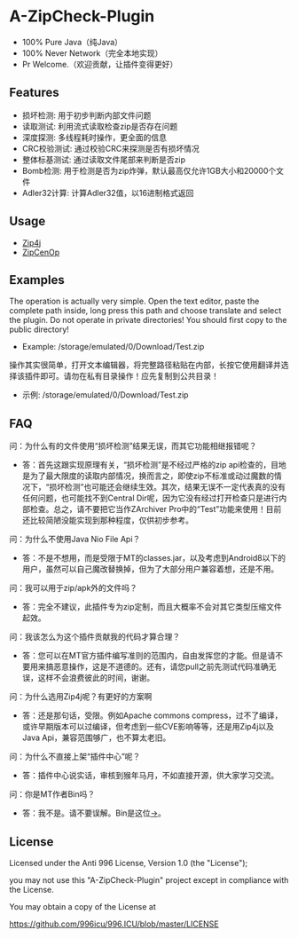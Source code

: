 # A-ZipCheck-Plugin

- 100% Pure Java（纯Java）
- 100% Never Network（完全本地实现）
- Pr Welcome.（欢迎贡献，让插件变得更好）

## Features

- 损坏检测: 用于初步判断内部文件问题
- 读取测试: 利用流式读取检查zip是否存在问题
- 深度探测: 多线程耗时操作，更全面的信息
- CRC校验测试: 通过校验CRC来探测是否有损坏情况
- 整体标基测试: 通过读取文件尾部来判断是否zip
- Bomb检测: 用于检测是否为zip炸弹，默认最高仅允许1GB大小和20000个文件
- Adler32计算: 计算Adler32值，以16进制格式返回

## Usage

- [Zip4j](https://github.com/srikanth-lingala/zip4j)
- [ZipCenOp](https://github.com/442048209as/ZipCenOp)

## Examples

The operation is actually very simple. Open the text editor, paste the complete path inside, long press this path and choose translate and select the plugin. Do not operate in private directories! You should first copy to the public directory!
- Example: /storage/emulated/0/Download/Test.zip

操作其实很简单，打开文本编辑器，将完整路径粘贴在内部，长按它使用翻译并选择该插件即可。请勿在私有目录操作！应先复制到公共目录！
- 示例: /storage/emulated/0/Download/Test.zip

## FAQ

问：为什么有的文件使用“损坏检测”结果无误，而其它功能相继报错呢？
- 答：首先这跟实现原理有关，“损坏检测”是不经过严格的zip api检查的，目地是为了最大限度的读取内部情况，换而言之，即使zip不标准或动过魔数的情况下，“损坏检测”也可能还会继续生效。其次，结果无误不一定代表真的没有任何问题，也可能找不到Central Dir呢，因为它没有经过打开检查只是进行内部检查。总之，请不要把它当作ZArchiver Pro中的“Test”功能来使用！目前还比较简陋没能实现到那种程度，仅供初步参考。

问：为什么不使用Java Nio File Api？
- 答：不是不想用，而是受限于MT的classes.jar，以及考虑到Android8以下的用户，虽然可以自己魔改替换掉，但为了大部分用户兼容着想，还是不用。

问：我可以用于zip/apk外的文件吗？
- 答：完全不建议，此插件专为zip定制，而且大概率不会对其它类型压缩文件起效。

问：我该怎么为这个插件贡献我的代码才算合理？
- 答：您可以在MT官方插件编写准则的范围内，自由发挥您的才能。但是请不要用来搞恶意操作，这是不道德的。还有，请您pull之前先测试代码准确无误，这样不会浪费彼此的时间，谢谢。

问：为什么选用Zip4j呢？有更好的方案啊
- 答：还是那句话，受限。例如Apache commons compress，过不了编译，或许早期版本可以过编译，但考虑到一些CVE影响等等，还是用Zip4j以及Java Api，兼容范围够广，也不算太老旧。

问：为什么不直接上架“插件中心”呢？
- 答：插件中心说实话，审核到猴年马月，不如直接开源，供大家学习交流。

问：你是MT作者Bin吗？
- 答：我不是。请不要误解。Bin是这位[→](https://github.com/L-JINBIN)。

## License

Licensed under the Anti 996 License, Version 1.0 (the "License");

you may not use this "A-ZipCheck-Plugin" project except in compliance with the License.

You may obtain a copy of the License at

https://github.com/996icu/996.ICU/blob/master/LICENSE
